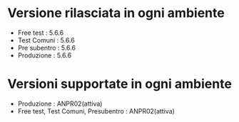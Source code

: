 # Versione rilasciata in ogni ambiente

- Free test : 5.6.6
- Test Comuni : 5.6.6
- Pre subentro : 5.6.6
- Produzione : 5.6.6


# Versioni supportate in ogni ambiente

- Produzione : ANPR02(attiva)
- Free test, Test Comuni, Presubentro : ANPR02(attiva)
